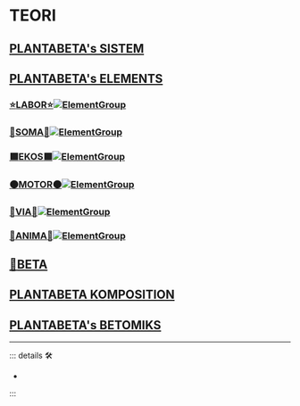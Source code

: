 # TEORI

## [PLANTABETA's SISTEM](/PlantaBeta/Teori/Sistem/SistemOverview)

## [PLANTABETA's ELEMENTS](/PlantaBeta/Teori/Elements/ElementsOverview)

### [⭐<labor>LABOR</labor>⭐![ElementGroup](/Ikon/Labor_Ikon.png)](/PlantaBeta/Teori/Elements/Labor/LaborOverview)

### [🔷<soma>SOMA</soma>🔷![ElementGroup](/Ikon/Soma_Ikon.png)](/PlantaBeta/Teori/Elements/Soma/SomaOverview)

### [🟩<ekos>EKOS</ekos>🟩![ElementGroup](/Ikon/Ekos_Ikon.png)](/PlantaBeta/Teori/Elements/Ekos/EkosOverview)

### [🟠<motor>MOTOR</motor>🟠![ElementGroup](/Ikon/Motor_Ikon.png)](/PlantaBeta/Teori/Elements/Motor/MotorOverview)

### [🔻<via>VIA</via>🔻![ElementGroup](/Ikon/Via_Ikon.png)](/PlantaBeta/Teori/Elements/Via/ViaOverview)

### [💜<anima>ANIMA</anima>💜![ElementGroup](/Ikon/Anima_Ikon.png)](/PlantaBeta/Teori/Elements/ANIMA/AnimaOverview)

## [🌈<beta>BETA</beta>](/PlantaBeta/Teori/Betums/BetumsOverview)

## [PLANTABETA KOMPOSITION](/PlantaBeta/Teori/Komposition/KompositionOverview)

## [PLANTABETA's BETOMIKS](/PlantaBeta/Teori/Betomiks/BetomiksOverview)

---

<!-- =================================================== -->
<!-- =================================================== -->
<!-- =================================================== -->
<!-- =================================================== -->
<!-- =================================================== -->
::: details 🛠

-

:::
